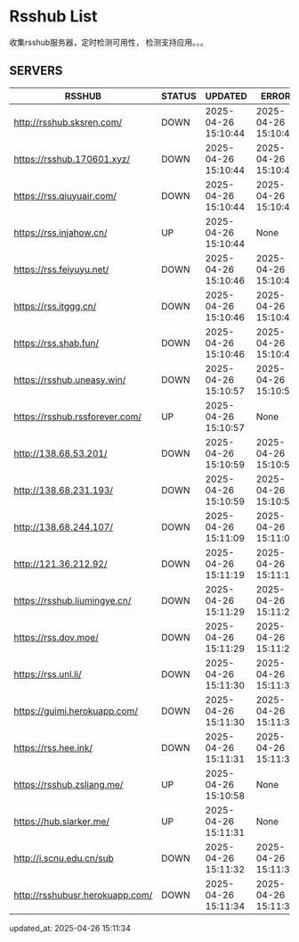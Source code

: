 # Rsshub List

收集rsshub服务器，定时检测可用性， 检测支持应用。。。


## SERVERS

|  RSSHUB   | STATUS  | UPDATED  | ERROR  | TWITTER |  
|  ----  | ----  | ----  | ----  | ---- |  
| http://rsshub.sksren.com/ | DOWN | 2025-04-26 15:10:44 | 2025-04-26 15:10:44 |  
| https://rsshub.170601.xyz/ | DOWN | 2025-04-26 15:10:44 | 2025-04-26 15:10:44 |  
| https://rss.qiuyuair.com/ | DOWN | 2025-04-26 15:10:44 | 2025-04-26 15:10:44 |  
| https://rss.injahow.cn/ | UP | 2025-04-26 15:10:44 | None ||  
| https://rss.feiyuyu.net/ | DOWN | 2025-04-26 15:10:46 | 2025-04-26 15:10:46 |  
| https://rss.itggg.cn/ | DOWN | 2025-04-26 15:10:46 | 2025-04-26 15:10:46 |  
| https://rss.shab.fun/ | DOWN | 2025-04-26 15:10:46 | 2025-04-26 15:10:46 |  
| https://rsshub.uneasy.win/ | DOWN | 2025-04-26 15:10:57 | 2025-04-26 15:10:57 |  
| https://rsshub.rssforever.com/ | UP | 2025-04-26 15:10:57 | None ||  
| http://138.68.53.201/ | DOWN | 2025-04-26 15:10:59 | 2025-04-26 15:10:59 |  
| http://138.68.231.193/ | DOWN | 2025-04-26 15:10:59 | 2025-04-26 15:10:59 |  
| http://138.68.244.107/ | DOWN | 2025-04-26 15:11:09 | 2025-04-26 15:11:09 |  
| http://121.36.212.92/ | DOWN | 2025-04-26 15:11:19 | 2025-04-26 15:11:19 |  
| https://rsshub.liumingye.cn/ | DOWN | 2025-04-26 15:11:29 | 2025-04-26 15:11:29 |  
| https://rss.dov.moe/ | DOWN | 2025-04-26 15:11:29 | 2025-04-26 15:11:29 |  
| https://rss.unl.li/ | DOWN | 2025-04-26 15:11:30 | 2025-04-26 15:11:30 |  
| https://guimi.herokuapp.com/ | DOWN | 2025-04-26 15:11:30 | 2025-04-26 15:11:30 |  
| https://rss.hee.ink/ | DOWN | 2025-04-26 15:11:31 | 2025-04-26 15:11:31 |  
| https://rsshub.zsliang.me/ | UP | 2025-04-26 15:10:58 | None |OK|  
| https://hub.slarker.me/ | UP | 2025-04-26 15:11:31 | None ||  
| http://i.scnu.edu.cn/sub | DOWN | 2025-04-26 15:11:32 | 2025-04-26 15:11:32 |  
| http://rsshubusr.herokuapp.com/ | DOWN | 2025-04-26 15:11:34 | 2025-04-26 15:11:34 |  
  

updated_at: 2025-04-26 15:11:34  
